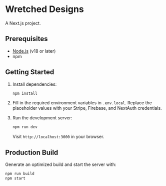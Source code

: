 # Wretched Designs

A Next.js project.

## Prerequisites

- [Node.js](https://nodejs.org/) (v18 or later)
- npm

## Getting Started

1. Install dependencies:

   ```bash
   npm install
   ```

2. Fill in the required environment variables in `.env.local`.
   Replace the placeholder values with your Stripe, Firebase, and NextAuth
   credentials.

3. Run the development server:

   ```bash
   npm run dev
   ```

   Visit `http://localhost:3000` in your browser.

## Production Build

Generate an optimized build and start the server with:

```bash
npm run build
npm start
```
